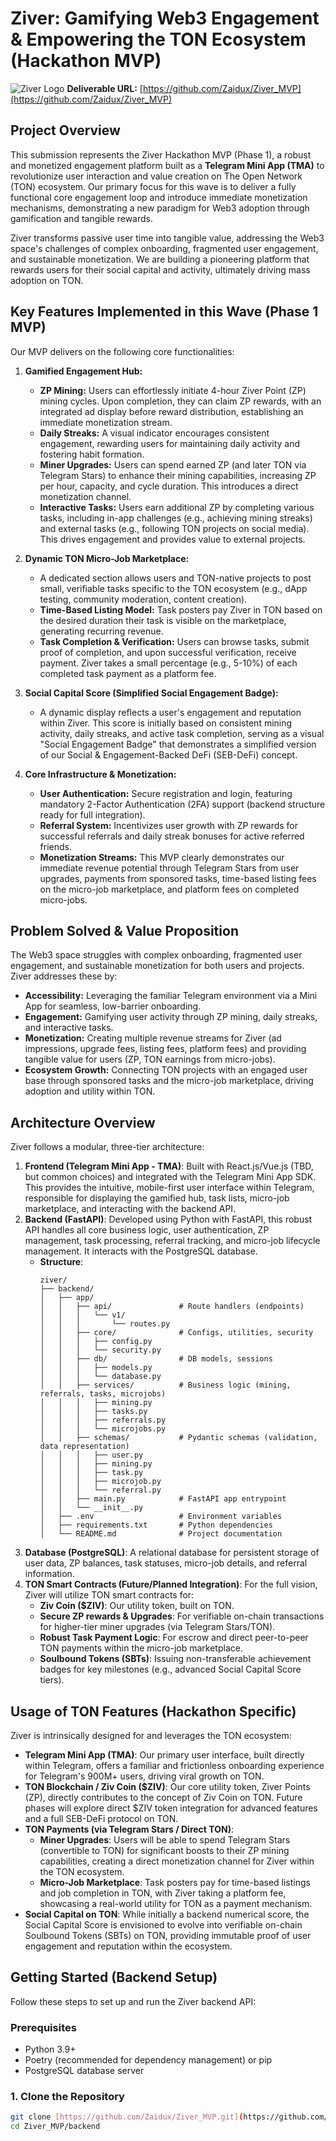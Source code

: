 # Ziver: Gamifying Web3 Engagement & Empowering the TON Ecosystem (Hackathon MVP)

![Ziver Logo](https://olive-deliberate-piranha-369.mypinata.cloud/ipfs/QmdKf7XTWwcuV1t7g51haWDiCiMXNFoDGMUjX8BSLGLGto) **Deliverable URL:** [https://github.com/Zaidux/Ziver_MVP](https://github.com/Zaidux/Ziver_MVP)

## Project Overview

This submission represents the Ziver Hackathon MVP (Phase 1), a robust and monetized engagement platform built as a **Telegram Mini App (TMA)** to revolutionize user interaction and value creation on The Open Network (TON) ecosystem. Our primary focus for this wave is to deliver a fully functional core engagement loop and introduce immediate monetization mechanisms, demonstrating a new paradigm for Web3 adoption through gamification and tangible rewards.

Ziver transforms passive user time into tangible value, addressing the Web3 space's challenges of complex onboarding, fragmented user engagement, and sustainable monetization. We are building a pioneering platform that rewards users for their social capital and activity, ultimately driving mass adoption on TON.

## Key Features Implemented in this Wave (Phase 1 MVP)

Our MVP delivers on the following core functionalities:

1.  **Gamified Engagement Hub:**
    * **ZP Mining:** Users can effortlessly initiate 4-hour Ziver Point (ZP) mining cycles. Upon completion, they can claim ZP rewards, with an integrated ad display before reward distribution, establishing an immediate monetization stream.
    * **Daily Streaks:** A visual indicator encourages consistent engagement, rewarding users for maintaining daily activity and fostering habit formation.
    * **Miner Upgrades:** Users can spend earned ZP (and later TON via Telegram Stars) to enhance their mining capabilities, increasing ZP per hour, capacity, and cycle duration. This introduces a direct monetization channel.
    * **Interactive Tasks:** Users earn additional ZP by completing various tasks, including in-app challenges (e.g., achieving mining streaks) and external tasks (e.g., following TON projects on social media). This drives engagement and provides value to external projects.

2.  **Dynamic TON Micro-Job Marketplace:**
    * A dedicated section allows users and TON-native projects to post small, verifiable tasks specific to the TON ecosystem (e.g., dApp testing, community moderation, content creation).
    * **Time-Based Listing Model:** Task posters pay Ziver in TON based on the desired duration their task is visible on the marketplace, generating recurring revenue.
    * **Task Completion & Verification:** Users can browse tasks, submit proof of completion, and upon successful verification, receive payment. Ziver takes a small percentage (e.g., 5-10%) of each completed task payment as a platform fee.

3.  **Social Capital Score (Simplified Social Engagement Badge):**
    * A dynamic display reflects a user's engagement and reputation within Ziver. This score is initially based on consistent mining activity, daily streaks, and active task completion, serving as a visual "Social Engagement Badge" that demonstrates a simplified version of our Social & Engagement-Backed DeFi (SEB-DeFi) concept.

4.  **Core Infrastructure & Monetization:**
    * **User Authentication:** Secure registration and login, featuring mandatory 2-Factor Authentication (2FA) support (backend structure ready for full integration).
    * **Referral System:** Incentivizes user growth with ZP rewards for successful referrals and daily streak bonuses for active referred friends.
    * **Monetization Streams:** This MVP clearly demonstrates our immediate revenue potential through Telegram Stars from user upgrades, payments from sponsored tasks, time-based listing fees on the micro-job marketplace, and platform fees on completed micro-jobs.

## Problem Solved & Value Proposition

The Web3 space struggles with complex onboarding, fragmented user engagement, and sustainable monetization for both users and projects. Ziver addresses these by:
* **Accessibility:** Leveraging the familiar Telegram environment via a Mini App for seamless, low-barrier onboarding.
* **Engagement:** Gamifying user activity through ZP mining, daily streaks, and interactive tasks.
* **Monetization:** Creating multiple revenue streams for Ziver (ad impressions, upgrade fees, listing fees, platform fees) and providing tangible value for users (ZP, TON earnings from micro-jobs).
* **Ecosystem Growth:** Connecting TON projects with an engaged user base through sponsored tasks and the micro-job marketplace, driving adoption and utility within TON.

## Architecture Overview

Ziver follows a modular, three-tier architecture:

1.  **Frontend (Telegram Mini App - TMA)**: Built with React.js/Vue.js (TBD, but common choices) and integrated with the Telegram Mini App SDK. This provides the intuitive, mobile-first user interface within Telegram, responsible for displaying the gamified hub, task lists, micro-job marketplace, and interacting with the backend API.
2.  **Backend (FastAPI)**: Developed using Python with FastAPI, this robust API handles all core business logic, user authentication, ZP management, task processing, referral tracking, and micro-job lifecycle management. It interacts with the PostgreSQL database.
    * **Structure**:
        ```
        ziver/
        ├── backend/
        │   ├── app/
        │   │   ├── api/               # Route handlers (endpoints)
        │   │   │   └── v1/
        │   │   │       └── routes.py
        │   │   ├── core/              # Configs, utilities, security
        │   │   │   ├── config.py
        │   │   │   └── security.py
        │   │   ├── db/                # DB models, sessions
        │   │   │   ├── models.py
        │   │   │   └── database.py
        │   │   ├── services/          # Business logic (mining, referrals, tasks, microjobs)
        │   │   │   ├── mining.py
        │   │   │   ├── tasks.py
        │   │   │   ├── referrals.py
        │   │   │   └── microjobs.py
        │   │   ├── schemas/           # Pydantic schemas (validation, data representation)
        │   │   │   ├── user.py
        │   │   │   ├── mining.py
        │   │   │   ├── task.py
        │   │   │   ├── microjob.py
        │   │   │   └── referral.py
        │   │   ├── main.py            # FastAPI app entrypoint
        │   │   └── __init__.py
        │   ├── .env                   # Environment variables
        │   ├── requirements.txt       # Python dependencies
        │   └── README.md              # Project documentation
        ```
3.  **Database (PostgreSQL)**: A relational database for persistent storage of user data, ZP balances, task statuses, micro-job details, and referral information.
4.  **TON Smart Contracts (Future/Planned Integration)**: For the full vision, Ziver will utilize TON smart contracts for:
    * **Ziv Coin ($ZIV)**: Our utility token, built on TON.
    * **Secure ZP rewards & Upgrades**: For verifiable on-chain transactions for higher-tier miner upgrades (via Telegram Stars/TON).
    * **Robust Task Payment Logic**: For escrow and direct peer-to-peer TON payments within the micro-job marketplace.
    * **Soulbound Tokens (SBTs)**: Issuing non-transferable achievement badges for key milestones (e.g., advanced Social Capital Score tiers).

## Usage of TON Features (Hackathon Specific)

Ziver is intrinsically designed for and leverages the TON ecosystem:

* **Telegram Mini App (TMA)**: Our primary user interface, built directly within Telegram, offers a familiar and frictionless onboarding experience for Telegram's 900M+ users, driving viral growth on TON.
* **TON Blockchain / Ziv Coin ($ZIV)**: Our core utility token, Ziver Points (ZP), directly contributes to the concept of Ziv Coin on TON. Future phases will explore direct $ZIV token integration for advanced features and a full SEB-DeFi protocol on TON.
* **TON Payments (via Telegram Stars / Direct TON)**:
    * **Miner Upgrades**: Users will be able to spend Telegram Stars (convertible to TON) for significant boosts to their ZP mining capabilities, creating a direct monetization channel for Ziver within the TON ecosystem.
    * **Micro-Job Marketplace**: Task posters pay for time-based listings and job completion in TON, with Ziver taking a platform fee, showcasing a real-world utility for TON as a payment mechanism.
* **Social Capital on TON**: While initially a backend numerical score, the Social Capital Score is envisioned to evolve into verifiable on-chain Soulbound Tokens (SBTs) on TON, providing immutable proof of user engagement and reputation within the ecosystem.

## Getting Started (Backend Setup)

Follow these steps to set up and run the Ziver backend API:

### Prerequisites

* Python 3.9+
* Poetry (recommended for dependency management) or pip
* PostgreSQL database server

### 1. Clone the Repository

```bash
git clone [https://github.com/Zaidux/Ziver_MVP.git](https://github.com/Zaidux/Ziver_MVP.git)
cd Ziver_MVP/backend
